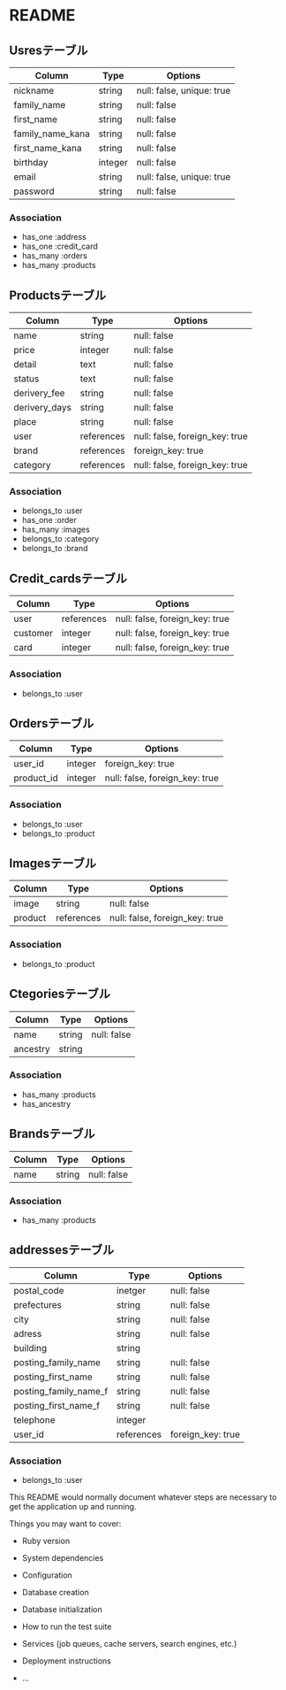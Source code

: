 # README

## Usresテーブル
|Column|Type|Options|
|------|----|-------|
|nickname|string|null: false, unique: true|
|family_name|string|null: false|
|first_name|string|null: false|
|family_name_kana|string|null: false|
|first_name_kana|string|null: false|
|birthday|integer|null: false|
|email|string|null: false, unique: true|
|password|string|null: false|
### Association
- has_one :address
- has_one :credit_card
- has_many :orders
- has_many :products

## Productsテーブル
|Column|Type|Options|
|------|----|-------|
|name|string|null: false|
|price|integer|null: false|
|detail|text|null: false|
|status|text|null: false|
|derivery_fee|string|null: false|
|derivery_days|string|null: false|
|place|string|null: false|
|user|references|null: false, foreign_key: true|
|brand|references|foreign_key: true|
|category|references|null: false, foreign_key: true|
### Association
- belongs_to :user
- has_one :order
- has_many :images
- belongs_to :category
- belongs_to :brand

## Credit_cardsテーブル
|Column|Type|Options|
|------|----|-------|
|user|references|null: false, foreign_key: true|
|customer|integer|null: false, foreign_key: true|
|card|integer|null: false, foreign_key: true|
### Association
- belongs_to :user

## Ordersテーブル
|Column|Type|Options|
|------|----|-------|
|user_id|integer|foreign_key: true|
|product_id|integer|null: false, foreign_key: true|
### Association
- belongs_to :user
- belongs_to :product

## Imagesテーブル
|Column|Type|Options|
|------|----|-------|
|image|string|null: false|
|product|references|null: false, foreign_key: true|
### Association
- belongs_to :product

## Ctegoriesテーブル
|Column|Type|Options|
|------|----|-------|
|name|string|null: false|
|ancestry|string||
### Association
- has_many :products
- has_ancestry

## Brandsテーブル
|Column|Type|Options|
|------|----|-------|
|name|string|null: false|
### Association
- has_many :products

## addressesテーブル
|Column|Type|Options|
|------|----|-------|
|postal_code|inetger|null: false|
|prefectures|string|null: false|
|city|string|null: false|
|adress|string|null: false|
|building|string|
|posting_family_name|string|null: false|
|posting_first_name|string|null: false|
|posting_family_name_f|string|null: false|
|posting_first_name_f|string|null: false|
|telephone|integer|
|user_id|references|foreign_key: true|
### Association
- belongs_to :user

This README would normally document whatever steps are necessary to get the
application up and running.

Things you may want to cover:

* Ruby version

* System dependencies

* Configuration

* Database creation

* Database initialization

* How to run the test suite

* Services (job queues, cache servers, search engines, etc.)

* Deployment instructions

* ...
